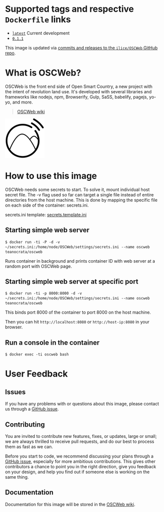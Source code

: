 # Supported tags and respective `Dockerfile` links

-	[`latest`](https://github.com/ilice/OSCWeb/blob/master/Dockerfile) Current development
-	[`0.1.1`](https://github.com/ilice/OSCWeb/blob/0.1.1/Dockerfile)

This image is updated via [commits and releases to the `ilice/OSCWeb` GitHub repo](https://github.com/ilice/OSCWeb).

# What is OSCWeb?

OSCWeb is the front end side of Open Smart Country, a new project with the intent of revolution land use. It's developed with several libraries and frameworks like nodejs,  npm, Browserify, Gulp, SaSS, babelify, pagejs, yo-yo, and more.

> [OSCWeb wiki](https://github.com/ilice/OSCWeb/wiki)

![logo](https://raw.githubusercontent.com/ilice/OSCWeb/master/assets/favicon/OpenSmartCountry_logo_128x128.png)

# How to use this image

OSCWeb needs some secrets to start. To solve it, mount individual host secret file. The -v flag used so far can target a single file instead of entire directories from the host machine. This is done by mapping the specific file on each side of the container: secrets.ini.

secrets.ini template: [secrets.template.ini](https://github.com/ilice/OSCWeb/blob/master/settings/secrets.template.ini)

## Starting simple web server

```console
$ docker run -ti -P -d -v ~/secrets.ini:/home/node/OSCWeb/settings/secrets.ini --name oscweb teanocrata/oscweb
```

Runs container in background and prints container ID with web server at a random port with OSCWeb page.

## Starting simple web server at specific port

```console
$ docker run -ti -p 8000:8000 -d -v ~/secrets.ini:/home/node/OSCWeb/settings/secrets.ini --name oscweb teanocrata/oscweb
```

This binds port 8000 of the container to port 8000 on the host machine.

Then you can hit `http://localhost:8080` or `http://host-ip:8080` in your browser.

## Run a console in the container

```console
$ docker exec -ti oscweb bash
```

# User Feedback

## Issues

If you have any problems with or questions about this image, please contact us through a [GitHub issue](https://github.com/ilice/OSCWeb/issues).

## Contributing

You are invited to contribute new features, fixes, or updates, large or small; we are always thrilled to receive pull requests, and do our best to process them as fast as we can.

Before you start to code, we recommend discussing your plans through a [GitHub issue](https://github.com/ilice/OSCWeb/issues), especially for more ambitious contributions. This gives other contributors a chance to point you in the right direction, give you feedback on your design, and help you find out if someone else is working on the same thing.

## Documentation

Documentation for this image will be stored in the [OSCWeb wiki](https://github.com/ilice/OSCWeb/wiki).
